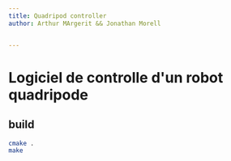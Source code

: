 ```yaml
---
title: Quadripod controller
author: Arthur MArgerit && Jonathan Morell


---
```


# Logiciel de controlle  d'un robot quadripode

## build
~~~bash
cmake .
make
~~~
 
